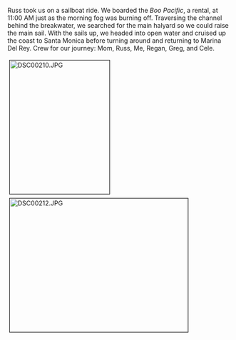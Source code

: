 Russ took us on a sailboat ride.  We boarded the <em>Boo Pacific</em>, a rental, at 11:00 AM just as the morning fog was burning off.  Traversing the channel behind the breakwater, we searched for the main halyard so we could raise the main sail.  With the sails up, we headed into open water and cruised up the coast to Santa Monica before turning around and returning to Marina Del Rey.  Crew for our journey: Mom, Russ, Me, Regan, Greg, and Cele.


<img src="http://userprimary.net/user/wp-content/uploads/2006/11/DSC00210.jpg" height="300" width="224" border="1" hspace="4" vspace="4" alt="DSC00210.JPG" title="DSC00210.JPG" />


<img src="http://userprimary.net/user/wp-content/uploads/2006/11/DSC00212.jpg" height="300" width="400" border="1" hspace="4" vspace="4" alt="DSC00212.JPG" title="DSC00212.JPG" />

